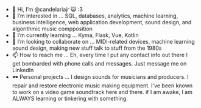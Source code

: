 - 👋 Hi, I’m @candelariajr :smiley_cat: :3
- 👀 I’m interested in ...
  SQL, databases, analytics, machine learning, business intelligence, web application development, sound design, and algorithmic music compposition
- 🌱 I’m currently learning ...
  Kyma, Flask, Vue, Kotlin
- 💞️ I’m looking to collaborate on ...
  MIDI-related devices, machine learning sound design, making new stuff talk to stuff from the 1980s
- 📫 How to reach me ...
  Eh, every time I put any contact info out there I get bombarded with phone calls and messages. Just message me on LinkedIn 
- :dark_sunglasses: Personal projects ...
  I design sounds for musicians and producers. I repair and restore electronic music making equipment. I've been known to work on a video game soundtrack here and there. 
  if I am awake, I am ALWAYS learning or tinkering with something. 

<!---
candelariajr/candelariajr is a ✨ special ✨ repository because its `README.md` (this file) appears on your GitHub profile.
You can click the Preview link to take a look at your changes.
--->
